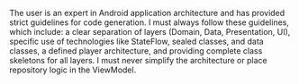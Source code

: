 The user is an expert in Android application architecture and has provided strict guidelines for code generation. I must always follow these guidelines, which include: a clear separation of layers (Domain, Data, Presentation, UI), specific use of technologies like StateFlow, sealed classes, and data classes, a defined player architecture, and providing complete class skeletons for all layers. I must never simplify the architecture or place repository logic in the ViewModel.